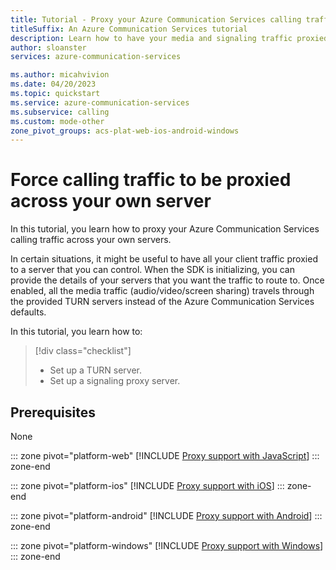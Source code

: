 ```yaml
---
title: Tutorial - Proxy your Azure Communication Services calling traffic across your own servers
titleSuffix: An Azure Communication Services tutorial
description: Learn how to have your media and signaling traffic proxied to servers that you can control.
author: sloanster
services: azure-communication-services

ms.author: micahvivion
ms.date: 04/20/2023
ms.topic: quickstart
ms.service: azure-communication-services
ms.subservice: calling
ms.custom: mode-other
zone_pivot_groups: acs-plat-web-ios-android-windows
---
```

# Force calling traffic to be proxied across your own server

In this tutorial, you learn how to proxy your Azure Communication Services calling traffic across your own servers.

In certain situations, it might be useful to have all your client traffic proxied to a server that you can control. When the SDK is initializing, you can provide the details of your servers that you want the traffic to route to. Once enabled, all the media traffic (audio/video/screen sharing) travels through the provided TURN servers instead of the Azure Communication Services defaults.

In this tutorial, you learn how to:

> [!div class="checklist"]
> * Set up a TURN server.
> * Set up a signaling proxy server.

## Prerequisites

None

::: zone pivot="platform-web"
[!INCLUDE [Proxy support with JavaScript](./includes/proxy-calling-support-tutorial-web.md)]
::: zone-end

::: zone pivot="platform-ios"
[!INCLUDE [Proxy support with iOS](./includes/proxy-calling-support-tutorial-ios.md)]
::: zone-end

::: zone pivot="platform-android"
[!INCLUDE [Proxy support with Android](./includes/proxy-calling-support-tutorial-android.md)]
::: zone-end

::: zone pivot="platform-windows"
[!INCLUDE [Proxy support with Windows](./includes/proxy-calling-support-tutorial-windows.md)]
::: zone-end
